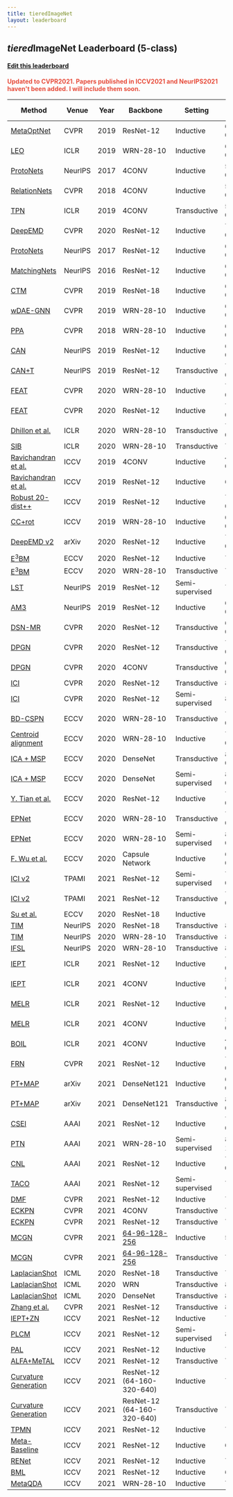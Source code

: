 ```yaml
---
title: tieredImageNet
layout: leaderboard
---
```



## *tiered*ImageNet Leaderboard (5-class)

#### [Edit this leaderboard](https://github.com/yaoyao-liu/few-shot-classification-leaderboard/edit/main/tieredimagenet.md)

<strong style="color:#e74d3c;">Updated to CVPR2021. Papers published in ICCV2021 and NeurIPS2021 haven't been added. I will include them soon.</strong>

Method   | Venue | Year | Backbone   | Setting | 1-shot      | 5-shot   | Code | Reported by 
------- | ------ | ---- | --------   | -----    | -----   | -----    | ---- | ----
[MetaOptNet](https://arxiv.org/pdf/1904.03758.pdf)     | CVPR   | 2019 | ResNet-12  | Inductive |  65.99 ± 0.72    | 81.56 ± 0.53     | [\[PyTorch\]](https://github.com/kjunelee/MetaOptNet) | [\[Source\]](https://arxiv.org/pdf/1904.03758.pdf)
[LEO](https://arxiv.org/pdf/1807.05960.pdf) | ICLR | 2019 | WRN-28-10 | Inductive | 66.33 ± 0.05 | 82.06 ± 0.08 | [\[TensorFlow\]](https://github.com/deepmind/leo) | [\[Source\]](https://arxiv.org/pdf/1807.05960.pdf)
[ProtoNets](https://arxiv.org/pdf/1703.05175.pdf) | NeurIPS | 2017 | 4CONV | Inductive | 53.31 ± 0.89 | 72.69 ± 0.74 | [\[PyTorch\]](https://github.com/orobix/Prototypical-Networks-for-Few-shot-Learning-PyTorch) | [\[Source\]](https://arxiv.org/pdf/1703.05175.pdf)
[RelationNets](https://arxiv.org/pdf/1711.06025.pdf) | CVPR | 2018 | 4CONV | Inductive | 54.48 ± 0.93 | 71.32 ± 0.78  | [\[PyTorch\]](https://github.com/floodsung/LearningToCompare_FSL) | [\[Source\]](https://arxiv.org/pdf/1904.03758.pdf)
[TPN](https://arxiv.org/pdf/1805.10002.pdf) | ICLR | 2019 | 4CONV | Transductive | 59.91 ± 0.94 |  73.30 ± 0.75  | [\[TensorFlow\]](https://github.com/csyanbin/TPN) | [\[Source\]](https://arxiv.org/pdf/1904.03758.pdf)
[DeepEMD](https://openaccess.thecvf.com/content_CVPR_2020/papers/Zhang_DeepEMD_Few-Shot_Image_Classification_With_Differentiable_Earth_Movers_Distance_and_CVPR_2020_paper.pdf) | CVPR | 2020 | ResNet-12 | Inductive |  71.16 ± 0.87 | 86.03 ± 0.58  | [\[PyTorch\]](https://github.com/icoz69/DeepEMD) | [\[Source\]](https://openaccess.thecvf.com/content_CVPR_2020/papers/Zhang_DeepEMD_Few-Shot_Image_Classification_With_Differentiable_Earth_Movers_Distance_and_CVPR_2020_paper.pdf)
[ProtoNets](https://arxiv.org/pdf/1703.05175.pdf) | NeurIPS | 2017 | ResNet-12 | Inductive | 65.65 ± 0.92 | 83.40. ± 0.65 | [\[PyTorch\]](https://github.com/orobix/Prototypical-Networks-for-Few-shot-Learning-PyTorch) | [\[Source\]](https://openaccess.thecvf.com/content_CVPR_2020/papers/Zhang_DeepEMD_Few-Shot_Image_Classification_With_Differentiable_Earth_Movers_Distance_and_CVPR_2020_paper.pdf)
[MatchingNets](https://arxiv.org/pdf/1606.04080.pdf) | NeurIPS | 2016 | ResNet-12 | Inductive | 68.50 ± 0.92 | 80.60 ± 0.71  | [\[TensorFlow\]](https://github.com/AntreasAntoniou/MatchingNetworks) | [\[Source\]](https://openaccess.thecvf.com/content_CVPR_2020/papers/Zhang_DeepEMD_Few-Shot_Image_Classification_With_Differentiable_Earth_Movers_Distance_and_CVPR_2020_paper.pdf)
[CTM](https://arxiv.org/pdf/1905.11116.pdf) | CVPR | 2019 | ResNet-18 | Inductive | 68.41 ± 0.39 | 84.28 ± 1.73 | [\[PyTorch\]](https://github.com/Clarifai/few-shot-ctm) | [\[Source\]](https://arxiv.org/pdf/1905.11116.pdf)
[wDAE-GNN](https://arxiv.org/pdf/1905.01102.pdf) | CVPR | 2019 | WRN-28-10 | Inductive | 68.18 ± 0.16 | 83.09 ± 0.12  | [\[PyTorch\]](https://github.com/gidariss/wDAE_GNN_FewShot) | [\[Source\]](https://openaccess.thecvf.com/content_CVPR_2020/papers/Zhang_DeepEMD_Few-Shot_Image_Classification_With_Differentiable_Earth_Movers_Distance_and_CVPR_2020_paper.pdf)
[PPA](https://arxiv.org/pdf/1706.03466.pdf) | CVPR | 2018 | WRN-28-10 | Inductive | 65.65 ± 0.92 | 83.40. ± 0.65  | None | [\[Source\]](https://openaccess.thecvf.com/content_CVPR_2020/papers/Zhang_DeepEMD_Few-Shot_Image_Classification_With_Differentiable_Earth_Movers_Distance_and_CVPR_2020_paper.pdf)
[CAN](https://papers.nips.cc/paper/8655-cross-attention-network-for-few-shot-classification.pdf) | NeurIPS | 2019 | ResNet-12 | Inductive |  69.89 ± 0.51 | 84.23 ± 0.37 | [\[PyTorch\]](https://github.com/blue-blue272/fewshot-CAN) | [\[Source\]](https://papers.nips.cc/paper/8655-cross-attention-network-for-few-shot-classification.pdf)
[CAN+T](https://papers.nips.cc/paper/8655-cross-attention-network-for-few-shot-classification.pdf) | NeurIPS | 2019 | ResNet-12 | Transductive |  73.21 ± 0.58 | 84.93 ± 0.38  | [\[PyTorch\]](https://github.com/blue-blue272/fewshot-CAN) | [\[Source\]](https://papers.nips.cc/paper/8655-cross-attention-network-for-few-shot-classification.pdf)
[FEAT](https://arxiv.org/pdf/1812.03664.pdf) | CVPR | 2020 | WRN-28-10 | Inductive |  70.41 ± 0.23 | 84.38 ± 0.16 | [\[PyTorch\]](https://github.com/Sha-Lab/FEAT) | [\[Source\]](https://arxiv.org/pdf/1812.03664.pdf)
[FEAT](https://arxiv.org/pdf/1812.03664.pdf) | CVPR | 2020 | ResNet-12 | Inductive |  70.80 ± 0.23  | 84.79 ± 0.16 | [\[PyTorch\]](https://github.com/Sha-Lab/FEAT) | [\[Source\]](https://arxiv.org/pdf/1812.03664.pdf)
[Dhillon et al.](https://openreview.net/pdf?id=rylXBkrYDS) | ICLR | 2020 | WRN-28-10 | Transductive |  73.34 ± 0.71 | 85.50 ± 0.50 | None | [\[Source\]](https://openreview.net/pdf?id=rylXBkrYDS)
[SIB](https://openreview.net/pdf?id=Hkg-xgrYvH) | ICLR | 2020 | WRN-28-10 | Transductive |  72.9 | 82.8 | [\[PyTorch\]](https://github.com/hushell/sib_meta_learn) | [\[Source\]](https://openreview.net/pdf?id=Hkg-xgrYvH)
[Ravichandran et al.](https://openaccess.thecvf.com/content_ICCV_2019/papers/Ravichandran_Few-Shot_Learning_With_Embedded_Class_Models_and_Shot-Free_Meta_Training_ICCV_2019_paper.pdf) | ICCV | 2019 | 4CONV | Inductive | 48.19 ± 0.43 | 65.50 ± 0.39 | None| [\[Source\]](https://openaccess.thecvf.com/content_ICCV_2019/papers/Ravichandran_Few-Shot_Learning_With_Embedded_Class_Models_and_Shot-Free_Meta_Training_ICCV_2019_paper.pdf)
[Ravichandran et al.](https://openaccess.thecvf.com/content_ICCV_2019/papers/Ravichandran_Few-Shot_Learning_With_Embedded_Class_Models_and_Shot-Free_Meta_Training_ICCV_2019_paper.pdf) | ICCV | 2019 | ResNet-12 | Inductive | 66.87  | 82.64 | None| [\[Source\]](https://openaccess.thecvf.com/content_ICCV_2019/papers/Ravichandran_Few-Shot_Learning_With_Embedded_Class_Models_and_Shot-Free_Meta_Training_ICCV_2019_paper.pdf)
[Robust 20-dist++](https://openaccess.thecvf.com/content_ICCV_2019/papers/Dvornik_Diversity_With_Cooperation_Ensemble_Methods_for_Few-Shot_Classification_ICCV_2019_paper.pdf) | ICCV | 2019 | ResNet-12 | Inductive |70.44 ± 0.32  | 85.43 ± 0.21 | [\[PyTorch\]](https://github.com/dvornikita/fewshot_ensemble) | [\[Source\]](https://openaccess.thecvf.com/content_ICCV_2019/papers/Dvornik_Diversity_With_Cooperation_Ensemble_Methods_for_Few-Shot_Classification_ICCV_2019_paper.pdf)
[CC+rot](https://openaccess.thecvf.com/content_ICCV_2019/papers/Gidaris_Boosting_Few-Shot_Visual_Learning_With_Self-Supervision_ICCV_2019_paper.pdf) | ICCV | 2019 | WRN-28-10 | Inductive | 62.93 ± 0.45 | 79.87 ± 0.33 | [\[PyTorch\]](https://github.com/valeoai/BF3S) | [\[Source\]](https://openaccess.thecvf.com/content_ICCV_2019/papers/Gidaris_Boosting_Few-Shot_Visual_Learning_With_Self-Supervision_ICCV_2019_paper.pdf)
[DeepEMD v2](https://arxiv.org/pdf/2003.06777.pdf) | arXiv | 2020 | ResNet-12 | Inductive |  74.29 ± 0.32 | 87.08 ± 0.60  | [\[PyTorch\]](https://github.com/icoz69/DeepEMD) | [\[Source\]](https://arxiv.org/pdf/2003.06777.pdf)
[E<sup>3</sup>BM](https://arxiv.org/pdf/1904.08479.pdf) | ECCV | 2020 | ResNet-12 | Inductive |  71.2 ± 0.4 | 85.3 ± 0.3 | [\[PyTorch\]](https://gitlab.mpi-klsb.mpg.de/yaoyaoliu/e3bm) | [\[Source\]](https://arxiv.org/pdf/1904.08479.pdf)
[E<sup>3</sup>BM](https://arxiv.org/pdf/1904.08479.pdf) | ECCV | 2020 | WRN-28-10 | Transductive |  75.6 ± 0.6 | 84.3 ± 0.4  | [\[PyTorch\]](https://gitlab.mpi-klsb.mpg.de/yaoyaoliu/e3bm) | [\[Source\]](https://arxiv.org/pdf/1904.08479.pdf)
[LST](https://papers.nips.cc/paper/9216-learning-to-self-train-for-semi-supervised-few-shot-classification.pdf) | NeurIPS | 2019 | ResNet-12 | Semi-supervised |  77.7 ± 1.6 | 85.2 ± 0.8  | [\[TensorFlow\]](https://github.com/xinzheli1217/learning-to-self-train) | [\[Source\]](https://papers.nips.cc/paper/9216-learning-to-self-train-for-semi-supervised-few-shot-classification.pdf)
[AM3](https://papers.nips.cc/paper/8731-adaptive-cross-modal-few-shot-learning.pdf) | NeurIPS | 2019 | ResNet-12 | Inductive |  69.08 ± 0.47 | 82.58 ± 0.31  | [\[TensorFlow\]](https://github.com/ElementAI/am3) | [\[Source\]](https://papers.nips.cc/paper/8731-adaptive-cross-modal-few-shot-learning.pdf)
[DSN-MR](https://openaccess.thecvf.com/content_CVPR_2020/papers/Simon_Adaptive_Subspaces_for_Few-Shot_Learning_CVPR_2020_paper.pdf) | CVPR | 2020 | ResNet-12 | Transductive |  67.39 ± 0.82 | 82.85 ± 0.56 | [\[PyTorch\]](https://github.com/chrysts/dsn_fewshot) | [\[Source\]](https://openaccess.thecvf.com/content_CVPR_2020/papers/Simon_Adaptive_Subspaces_for_Few-Shot_Learning_CVPR_2020_paper.pdf)
[DPGN](https://openaccess.thecvf.com/content_CVPR_2020/papers/Yang_DPGN_Distribution_Propagation_Graph_Network_for_Few-Shot_Learning_CVPR_2020_paper.pdf) | CVPR | 2020 | ResNet-12 | Transductive |  72.45 ± 0.51 | 87.24 ± 0.39  | [\[PyTorch\]](https://github.com/megvii-research/DPGN) | [\[Source\]](https://openaccess.thecvf.com/content_CVPR_2020/papers/Yang_DPGN_Distribution_Propagation_Graph_Network_for_Few-Shot_Learning_CVPR_2020_paper.pdf)
[DPGN](https://openaccess.thecvf.com/content_CVPR_2020/papers/Yang_DPGN_Distribution_Propagation_Graph_Network_for_Few-Shot_Learning_CVPR_2020_paper.pdf) | CVPR | 2020 | 4CONV | Transductive |  69.43 ± 0.49 | 85.92 ± 0.42  | [\[PyTorch\]](https://github.com/megvii-research/DPGN) | [\[Source\]](https://openaccess.thecvf.com/content_CVPR_2020/papers/Yang_DPGN_Distribution_Propagation_Graph_Network_for_Few-Shot_Learning_CVPR_2020_paper.pdf)
[ICI](https://openaccess.thecvf.com/content_CVPR_2020/papers/Wang_Instance_Credibility_Inference_for_Few-Shot_Learning_CVPR_2020_paper.pdf) | CVPR | 2020 |  ResNet-12 | Transductive |  80.79 | 87.92 | [\[PyTorch\]](https://github.com/Yikai-Wang/ICI-FSL) | [\[Source\]](https://openaccess.thecvf.com/content_CVPR_2020/papers/Wang_Instance_Credibility_Inference_for_Few-Shot_Learning_CVPR_2020_paper.pdf)
[ICI](https://openaccess.thecvf.com/content_CVPR_2020/papers/Wang_Instance_Credibility_Inference_for_Few-Shot_Learning_CVPR_2020_paper.pdf) | CVPR | 2020 |  ResNet-12 | Semi-supervised |  84.01 | 89.00 | [\[PyTorch\]](https://github.com/Yikai-Wang/ICI-FSL) | [\[Source\]](https://openaccess.thecvf.com/content_CVPR_2020/papers/Wang_Instance_Credibility_Inference_for_Few-Shot_Learning_CVPR_2020_paper.pdf)
[BD-CSPN](http://www.ecva.net/papers/eccv_2020/papers_ECCV/papers/123460715.pdf) | ECCV | 2020 |  WRN-28-10 | Transductive |  78.74 ± 0.95 |  86.92 ± 0.63 | None | [\[Source\]](http://www.ecva.net/papers/eccv_2020/papers_ECCV/papers/123460715.pdf)
[Centroid alignment](http://www.ecva.net/papers/eccv_2020/papers_ECCV/papers/123500018.pdf) | ECCV | 2020 |  WRN-28-10 | Inductive |  74.40 ± 0.68 | 86.61 ± 0.59 | [\[PyTorch\]](https://github.com/ArmanAfrasiyabi/associative-alignment-fs) | [\[Source\]](http://www.ecva.net/papers/eccv_2020/papers_ECCV/papers/123500018.pdf)
[ICA + MSP](http://www.ecva.net/papers/eccv_2020/papers_ECCV/papers/123520511.pdf) | ECCV | 2020 | DenseNet | Transductive |   84.29 ± 0.25 | 89.31 ± 0.15 | None | [\[Source\]](http://www.ecva.net/papers/eccv_2020/papers_ECCV/papers/123520511.pdf)
[ICA + MSP](http://www.ecva.net/papers/eccv_2020/papers_ECCV/papers/123520511.pdf) | ECCV | 2020 | DenseNet | Semi-supervised |  86.00 ± 0.23 |  89.39 ± 0.15 | None | [\[Source\]](http://www.ecva.net/papers/eccv_2020/papers_ECCV/papers/123520511.pdf)
[Y. Tian et al.](http://www.ecva.net/papers/eccv_2020/papers_ECCV/papers/123590256.pdf) | ECCV | 2020 | ResNet-12 | Inductive | 71.52 ± 0.69 | 86.03 ± 0.49 | [\[PyTorch\]](https://github.com/WangYueFt/rfs) | [\[Source\]](http://www.ecva.net/papers/eccv_2020/papers_ECCV/papers/123590256.pdf)
[EPNet](http://www.ecva.net/papers/eccv_2020/papers_ECCV/papers/123710120.pdf) | ECCV | 2020 | WRN-28-10 | Transductive | 78.50 ± 0.91 |  88.36 ± 0.57  | [\[PyTorch\]](https://github.com/ElementAI/embedding-propagation) | [\[Source\]](http://www.ecva.net/papers/eccv_2020/papers_ECCV/papers/123710120.pdf)
[EPNet](http://www.ecva.net/papers/eccv_2020/papers_ECCV/papers/123710120.pdf) | ECCV | 2020 | WRN-28-10 | Semi-supervised | 83.69 ± 0.99  | 89.34 ± 0.59  | [\[PyTorch\]](https://github.com/ElementAI/embedding-propagation) | [\[Source\]](http://www.ecva.net/papers/eccv_2020/papers_ECCV/papers/123710120.pdf)
[F. Wu et al.](http://www.ecva.net/papers/eccv_2020/papers_ECCV/papers/123730239.pdf) | ECCV | 2020 | Capsule Network | Inductive | 69.87 ± 0.32  | 86.35 ± 0.41  | None | [\[Source\]](http://www.ecva.net/papers/eccv_2020/papers_ECCV/papers/123730239.pdf)
[ICI v2](https://arxiv.org/pdf/2007.08461.pdf) | TPAMI | 2021 |  ResNet-12 | Semi-supervised |  78.99 ± 0.66  | 86.76 ± 0.39 | [\[PyTorch\]](https://github.com/Yikai-Wang/ICI-FSL) | [\[Source\]](https://arxiv.org/pdf/2007.08461.pdf)
[ICI v2](https://arxiv.org/pdf/2007.08461.pdf) | TPAMI | 2021 |  ResNet-12 | Transductive |  77.48 ± 0.62 | 86.84 ± 0.36 | [\[PyTorch\]](https://github.com/Yikai-Wang/ICI-FSL) | [\[Source\]](https://arxiv.org/pdf/2007.08461.pdf)
[Su et al.](https://arxiv.org/pdf/1910.03560.pdf) | ECCV | 2020 | ResNet-18 | Inductive | -  | 78.9 ± 0.7  | [\[PyTorch\]](https://github.com/cvl-umass/fsl_ssl) | [\[Source\]](https://arxiv.org/pdf/1910.03560.pdf)
[TIM](https://proceedings.neurips.cc/paper/2020/file/196f5641aa9dc87067da4ff90fd81e7b-Paper.pdf) | NeurIPS | 2020 | ResNet-18 | Transductive | 80.0 | 88.5  | [\[PyTorch\]](https://github.com/mboudiaf/TIM) | [\[Source\]](https://proceedings.neurips.cc/paper/2020/file/196f5641aa9dc87067da4ff90fd81e7b-Paper.pdf)
[TIM](https://proceedings.neurips.cc/paper/2020/file/196f5641aa9dc87067da4ff90fd81e7b-Paper.pdf) | NeurIPS | 2020 | WRN-28-10 | Transductive | 82.1  | 89.8  | [\[PyTorch\]](https://github.com/mboudiaf/TIM) | [\[Source\]](https://proceedings.neurips.cc/paper/2020/file/196f5641aa9dc87067da4ff90fd81e7b-Paper.pdf)
[IFSL](https://proceedings.neurips.cc/paper/2020/file/1cc8a8ea51cd0adddf5dab504a285915-Paper.pdf) | NeurIPS | 2020 | WRN-28-10 | Transductive | 83.07  | 88.69  | [\[PyTorch\]](https://github.com/yue-zhongqi/ifsl) | [\[Source\]](https://proceedings.neurips.cc/paper/2020/file/1cc8a8ea51cd0adddf5dab504a285915-Paper.pdf)
[IEPT](https://openreview.net/pdf?id=xzqLpqRzxLq)     | ICLR   | 2021 | ResNet-12  | Inductive | 72.24 ± 0.50   | 86.73 ± 0.34     | None | [\[Source\]](https://openreview.net/pdf?id=xzqLpqRzxLq)
[IEPT](https://openreview.net/pdf?id=xzqLpqRzxLq)     | ICLR   | 2021 | 4CONV  | Inductive | 58.25 ± 0.48    | 75.63 ± 0.46     | None | [\[Source\]](https://openreview.net/pdf?id=xzqLpqRzxLq)
[MELR](https://openreview.net/pdf?id=D3PcGLdMx0)     | ICLR   | 2021 | ResNet-12  | Inductive | 72.14 ± 0.51    | 87.01 ± 0.35     | None | [\[Source\]](https://openreview.net/pdf?id=D3PcGLdMx0)
[MELR](https://openreview.net/pdf?id=D3PcGLdMx0)     | ICLR   | 2021 | 4CONV  | Inductive | 56.38 ± 0.48    | 73.22 ± 0.41     | None | [\[Source\]](https://openreview.net/pdf?id=D3PcGLdMx0)
[BOIL](https://openreview.net/pdf?id=umIdUL8rMH)     | ICLR   | 2021 | 4CONV  | Inductive | 49.35 ± 0.26    | 69.37 ± 0.12     | None | [\[Source\]](https://openreview.net/pdf?id=umIdUL8rMH)
[FRN](https://arxiv.org/pdf/2012.01506.pdf) | CVPR | 2021 | ResNet-12 | Inductive |  72.06 ± 0.22 | 86.89 ± 0.14  | [\[PyTorch\]](https://github.com/Tsingularity/FRN) | [\[Source\]](https://arxiv.org/pdf/2012.01506.pdf)
[PT+MAP](https://arxiv.org/pdf/2006.03806v3.pdf) | arXiv | 2021 | DenseNet121 | Inductive | 69.96 ± 0.22 | 86.45 ± 0.15  | [\[PyTorch\]](https://github.com/yhu01/PT-MAP) | [\[Source\]](https://arxiv.org/pdf/2006.03806v3.pdf)
[PT+MAP](https://arxiv.org/pdf/2006.03806v3.pdf) | arXiv | 2021 | DenseNet121 | Transductive |  85.67 ± 0.26 | 90.45 ± 0.14 | [\[PyTorch\]](https://github.com/yhu01/PT-MAP) | [\[Source\]](https://arxiv.org/pdf/2006.03806v3.pdf)
[CSEI](https://www.aaai.org/AAAI21Papers/AAAI-540.LiJ.pdf) | AAAI | 2021 | ResNet-12 | Inductive |  73.76 ± 0.32 | 87.83 ± 0.59  | None | [\[Source\]](https://www.aaai.org/AAAI21Papers/AAAI-540.LiJ.pdf)
[PTN](https://arxiv.org/pdf/2012.10844.pdf) | AAAI | 2021 | WRN-28-10  | Semi-supervised |  84.70 ± 1.14 | 89.14 ± 0.71 | None | [\[Source\]](https://arxiv.org/pdf/2012.10844.pdf)
[CNL](https://www.aaai.org/AAAI21Papers/AAAI-3486.ZhaoJ.pdf) | AAAI | 2021 | ResNet-12  | Inductive |  73.42 ± 0.95 | 87.72 ± 0.75 | None | [\[Source\]](https://www.aaai.org/AAAI21Papers/AAAI-3486.ZhaoJ.pdf)
[TACO](https://www.aaai.org/AAAI21Papers/AAAI-5922.YeHJ.pdf) | AAAI | 2021 | ResNet-12  | Semi-supervised | 75.53 | 85.72 | None | [\[Source\]](https://www.aaai.org/AAAI21Papers/AAAI-5922.YeHJ.pdf)
[DMF](https://arxiv.org/pdf/2103.13582.pdf) | CVPR | 2021 | ResNet-12  | Inductive |  71.89±0.52  | 85.96±0.35  | [\[PyTorch\]](https://github.com/loadder/Dynamic-Meta-filter) | [\[Source\]](https://arxiv.org/pdf/2103.13582.pdf)
[ECKPN](https://openaccess.thecvf.com/content/CVPR2021/papers/Chen_ECKPN_Explicit_Class_Knowledge_Propagation_Network_for_Transductive_Few-Shot_Learning_CVPR_2021_paper.pdf) | CVPR | 2021 | 4CONV  | Transductive | 70.45±0.48  | 86.74±0.42 | None | [\[Source\]](https://openaccess.thecvf.com/content/CVPR2021/papers/Chen_ECKPN_Explicit_Class_Knowledge_Propagation_Network_for_Transductive_Few-Shot_Learning_CVPR_2021_paper.pdf)
[ECKPN](https://openaccess.thecvf.com/content/CVPR2021/papers/Chen_ECKPN_Explicit_Class_Knowledge_Propagation_Network_for_Transductive_Few-Shot_Learning_CVPR_2021_paper.pdf) | CVPR | 2021 | ResNet-12  | Transductive | 73.59±0.45  | 88.13±0.28 | None | [\[Source\]](https://openaccess.thecvf.com/content/CVPR2021/papers/Chen_ECKPN_Explicit_Class_Knowledge_Propagation_Network_for_Transductive_Few-Shot_Learning_CVPR_2021_paper.pdf)
[MCGN](https://openaccess.thecvf.com/content/CVPR2021/papers/Tang_Mutual_CRF-GNN_for_Few-Shot_Learning_CVPR_2021_paper.pdf) | CVPR | 2021 | [64-96-128-256](https://openaccess.thecvf.com/content/CVPR2021/papers/Tang_Mutual_CRF-GNN_for_Few-Shot_Learning_CVPR_2021_paper.pdf)  | Inductive | 58.45±0.59  | 74.58±0.84 | None | [\[Source\]](https://openaccess.thecvf.com/content/CVPR2021/papers/Tang_Mutual_CRF-GNN_for_Few-Shot_Learning_CVPR_2021_paper.pdf)
[MCGN](https://openaccess.thecvf.com/content/CVPR2021/papers/Tang_Mutual_CRF-GNN_for_Few-Shot_Learning_CVPR_2021_paper.pdf) | CVPR | 2021 | [64-96-128-256](https://openaccess.thecvf.com/content/CVPR2021/papers/Tang_Mutual_CRF-GNN_for_Few-Shot_Learning_CVPR_2021_paper.pdf) | Transductive | 71.21±0.85  | 85.98±0.98 | None | [\[Source\]](https://openaccess.thecvf.com/content/CVPR2021/papers/Tang_Mutual_CRF-GNN_for_Few-Shot_Learning_CVPR_2021_paper.pdf)
[LaplacianShot](http://proceedings.mlr.press/v119/ziko20a/ziko20a.pdf) | ICML | 2020 | ResNet-18  | Transductive | 78.98±0.21  | 86.39±0.16 | [\[PyTorch\]](https://github.com/imtiazziko/LaplacianShot) | [\[Source\]](http://proceedings.mlr.press/v119/ziko20a/ziko20a.pdf)
[LaplacianShot](http://proceedings.mlr.press/v119/ziko20a/ziko20a.pdf) | ICML | 2020 | WRN   | Transductive | 80.18±0.21   | 87.56±0.15 | [\[PyTorch\]](https://github.com/imtiazziko/LaplacianShot) | [\[Source\]](http://proceedings.mlr.press/v119/ziko20a/ziko20a.pdf)
[LaplacianShot](http://proceedings.mlr.press/v119/ziko20a/ziko20a.pdf) | ICML | 2020 | DenseNet   | Transductive | 80.30±0.22 | 87.93±0.15 | [\[PyTorch\]](https://github.com/imtiazziko/LaplacianShot) | [\[Source\]](http://proceedings.mlr.press/v119/ziko20a/ziko20a.pdf)
[Zhang et al.](https://openaccess.thecvf.com/content/CVPR2021/papers/Zhang_Prototype_Completion_With_Primitive_Knowledge_for_Few-Shot_Learning_CVPR_2021_paper.pdf) | CVPR | 2021 | ResNet-12 | Transductive | 81.04±0.89 | 87.42±0.57 | [\[PyTorch\]](https://github.com/zhangbq-research/Prototype_Completion_for_FSL) | [\[Source\]](https://openaccess.thecvf.com/content/CVPR2021/papers/Zhang_Prototype_Completion_With_Primitive_Knowledge_for_Few-Shot_Learning_CVPR_2021_paper.pdf)
[IEPT+ZN](https://openaccess.thecvf.com/content/ICCV2021/papers/Fei_Z-Score_Normalization_Hubness_and_Few-Shot_Learning_ICCV_2021_paper.pdf) | ICCV | 2021 | ResNet-12 | Inductive | 72.28±0.51 | 87.20±0.34 | None | [\[Source\]](https://openaccess.thecvf.com/content/ICCV2021/papers/Fei_Z-Score_Normalization_Hubness_and_Few-Shot_Learning_ICCV_2021_paper.pdf)
[PLCM](https://openaccess.thecvf.com/content/ICCV2021/papers/Huang_Pseudo-Loss_Confidence_Metric_for_Semi-Supervised_Few-Shot_Learning_ICCV_2021_paper.pdf) | ICCV | 2021 | ResNet-12 | Semi-supervised | 84.78±0.96 | 90.11±0.57 | None | [\[Source\]](https://openaccess.thecvf.com/content/ICCV2021/papers/Huang_Pseudo-Loss_Confidence_Metric_for_Semi-Supervised_Few-Shot_Learning_ICCV_2021_paper.pdf)
[PAL](https://openaccess.thecvf.com/content/ICCV2021/papers/Ma_Partner-Assisted_Learning_for_Few-Shot_Image_Classification_ICCV_2021_paper.pdf) | ICCV | 2021 | ResNet-12 | Inductive | 72.25±0.72 | 86.95±0.47 | None | [\[Source\]](https://openaccess.thecvf.com/content/ICCV2021/papers/Ma_Partner-Assisted_Learning_for_Few-Shot_Image_Classification_ICCV_2021_paper.pdf)
[ALFA+MeTAL](https://openaccess.thecvf.com/content/ICCV2021/papers/Baik_Meta-Learning_With_Task-Adaptive_Loss_Function_for_Few-Shot_Learning_ICCV_2021_paper.pdf) | ICCV | 2021 | ResNet-12 | Transductive | 70.29±0.40 | 86.17±0.35 | [\[PyTorch\]](https://github.com/baiksung/MeTAL) | [\[Source\]](https://openaccess.thecvf.com/content/ICCV2021/papers/Baik_Meta-Learning_With_Task-Adaptive_Loss_Function_for_Few-Shot_Learning_ICCV_2021_paper.pdf)
[Curvature Generation](https://openaccess.thecvf.com/content/ICCV2021/papers/Gao_Curvature_Generation_in_Curved_Spaces_for_Few-Shot_Learning_ICCV_2021_paper.pdf) | ICCV | 2021 | ResNet-12 (64-160-320-640) | Inductive | 71.66±0.23  | 85.50±0.15 |  [\[PyTorch\]](https://github.com/ZhiGaomcislab/CurvatureGeneration_FSL)  | [\[Source\]](https://openaccess.thecvf.com/content/ICCV2021/papers/Gao_Curvature_Generation_in_Curved_Spaces_for_Few-Shot_Learning_ICCV_2021_paper.pdf)
[Curvature Generation](https://openaccess.thecvf.com/content/ICCV2021/papers/Gao_Curvature_Generation_in_Curved_Spaces_for_Few-Shot_Learning_ICCV_2021_paper.pdf) | ICCV | 2021 | ResNet-12 (64-160-320-640) | Transductive | 77.19±0.24  | 86.18±0.15 |  [\[PyTorch\]](https://github.com/ZhiGaomcislab/CurvatureGeneration_FSL)  | [\[Source\]](https://openaccess.thecvf.com/content/ICCV2021/papers/Gao_Curvature_Generation_in_Curved_Spaces_for_Few-Shot_Learning_ICCV_2021_paper.pdf)
[TPMN](https://openaccess.thecvf.com/content/ICCV2021/papers/Wu_Task-Aware_Part_Mining_Network_for_Few-Shot_Learning_ICCV_2021_paper.pdf) | ICCV | 2021 | ResNet-12 | Inductive | 72.24±0.70 | 86.55±0.63 | None | [\[Source\]](https://openaccess.thecvf.com/content/ICCV2021/papers/Wu_Task-Aware_Part_Mining_Network_for_Few-Shot_Learning_ICCV_2021_paper.pdf)
[Meta-Baseline](https://openaccess.thecvf.com/content/ICCV2021/papers/Chen_Meta-Baseline_Exploring_Simple_Meta-Learning_for_Few-Shot_Learning_ICCV_2021_paper.pdf) | ICCV | 2021 | ResNet-12 | Inductive | 68.62±0.27 | 83.74±0.18 |  [\[PyTorch\]](https://github.com/yinboc/few-shot-meta-baseline)  | [\[Source\]](https://openaccess.thecvf.com/content/ICCV2021/papers/Chen_Meta-Baseline_Exploring_Simple_Meta-Learning_for_Few-Shot_Learning_ICCV_2021_paper.pdf)
[RENet](https://openaccess.thecvf.com/content/ICCV2021/papers/Kang_Relational_Embedding_for_Few-Shot_Classification_ICCV_2021_paper.pdf) | ICCV | 2021 | ResNet-12 | Inductive | 71.61±0.51 | 85.28±0.35 |  [\[PyTorch\]](https://github.com/dahyun-kang/renet)  | [\[Source\]](https://openaccess.thecvf.com/content/ICCV2021/papers/Kang_Relational_Embedding_for_Few-Shot_Classification_ICCV_2021_paper.pdf)
[BML](https://openaccess.thecvf.com/content/ICCV2021/papers/Zhou_Binocular_Mutual_Learning_for_Improving_Few-Shot_Classification_ICCV_2021_paper.pdf) | ICCV | 2021 | ResNet-12 | Inductive |  68.99±0.50 | 85.49±0.34 |  [\[PyTorch\]](https://github.com/ZZQzzq/BML)  | [\[Source\]](https://openaccess.thecvf.com/content/ICCV2021/papers/Zhou_Binocular_Mutual_Learning_for_Improving_Few-Shot_Classification_ICCV_2021_paper.pdf)
[MetaQDA](https://openaccess.thecvf.com/content/ICCV2021/papers/Zhang_Shallow_Bayesian_Meta_Learning_for_Real-World_Few-Shot_Recognition_ICCV_2021_paper.pdf) | ICCV | 2021 | WRN-28-10 | Inductive | 74.33±0.65 | 89.56±0.79 |  [\[PyTorch\]](https://github.com/Open-Debin/Bayesian_MQDA)  | [\[Source\]](https://openaccess.thecvf.com/content/ICCV2021/papers/Zhang_Shallow_Bayesian_Meta_Learning_for_Real-World_Few-Shot_Recognition_ICCV_2021_paper.pdf)
